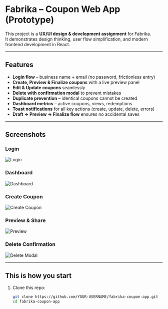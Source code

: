# Fabrika – Coupon Web App (Prototype)

This project is a **UX/UI design & development assignment** for Fabrika.  
It demonstrates design thinking, user flow simplification, and modern frontend development in React.

---

## Features

- **Login flow** – business name + email (no password, frictionless entry)  
- **Create, Preview & Finalize coupons** with a live preview panel  
- **Edit & Update coupons** seamlessly  
- **Delete with confirmation modal** to prevent mistakes  
- **Duplicate prevention** – identical coupons cannot be created  
- **Dashboard metrics** – active coupons, views, redemptions  
- **Toast notifications** for all key actions (create, update, delete, errors)  
- **Draft → Preview → Finalize flow** ensures no accidental saves  

---

## Screenshots

### Login
![Login](./screenshots/login.png)

### Dashboard
![Dashboard](./screenshots/dashboard.png)

### Create Coupon
![Create Coupon](./screenshots/create.png)

### Preview & Share
![Preview](./screenshots/preview.png)

### Delete Confirmation
![Delete Modal](./screenshots/delete.png)

---

## This is how you start

1. Clone this repo:
   ```bash
   git clone https://github.com/YOUR-USERNAME/fabrika-coupon-app.git
   cd fabrika-coupon-app

